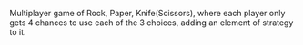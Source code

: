 Multiplayer game of Rock, Paper, Knife(Scissors), where each player only gets 4 chances to use each of the 3 choices, adding an element of strategy to it.
